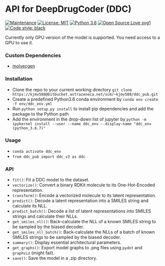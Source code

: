 # API for DeepDrugCoder (DDC)

[![Maintenance](https://img.shields.io/badge/Maintained%3F-yes-green.svg)](https://bitbucket.astrazeneca.net/users/kjmv588/repos/ddc_pub/browse) [![License: MIT](https://img.shields.io/badge/License-MIT-blue.svg)](https://opensource.org/licenses/MIT) [![Python 3.6](https://img.shields.io/badge/python-3.6-yellow.svg)](https://www.python.org/downloads/release/python-367/) [![Open Source Love svg1](https://badges.frapsoft.com/os/v1/open-source.svg?v=103)](https://github.com/ellerbrock/open-source-badges/) [![Code style: black](https://img.shields.io/badge/code%20style-black-000000.svg)](https://github.com/ambv/black)

Currently only GPU version of the model is supported. You need access to a GPU to use it.

### Custom Dependencies
- [molvecgen](https://github.com/EBjerrum/molvecgen)

### Installation
- Clone the repo to your current working directory `git clone https://kjmv588@bitbucket.astrazeneca.net/scm/~kjmv588/ddc_pub.git`
- Create a predefined Python3.6 conda environment by `conda env create -f env/ddc_env.yml`
- Run `python setup.py install` to install pip dependencies and add the package to the Python path
- Add the environment in the drop-down list of jupyter by `python -m ipykernel install --user --name ddc_env --display-name "ddc_env (python_3.6.7)"`

### Usage
- `conda activate ddc_env`
- `from ddc_pub import ddc_v3 as ddc`

### API
- `fit()`: Fit a DDC model to the dataset.
- `vectorize()`: Convert a binary RDKit molecule to its One-Hot-Encoded representation.
- `transform()`: Encode a vectorized molecule to its latent representation.
- `predict()`: Decode a latent representation into a SMILES string and calculate its NLL.
- `predict_batch()`: Decode a list of latent representations into SMILES strings and calculate their NLLs.
- `get_smiles_nll()`: Back-calculate the NLL of a known SMILES string to be sampled by the biased decoder.
- `get_smiles_nll_batch()`: Back-calculate the NLLs of a batch of known SMILES strings to be sampled by the biased decoder.
- `summary()`: Display essential architectural parameters.
- `get_graphs()`: Export model graphs to .png files using `pydot` and `graphviz` (might fail).
- `save()`: Save the model in a .zip directory.
